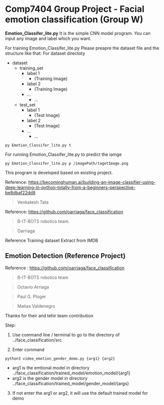 # Comp7404 Group Project - Facial emotion classification (Group W)

**Emotion_Classifer_lite.py**
It is the simple CNN model program. You can input any image and label which you want.

For training Emotion_Classifer_lite.py
Please preapre the dataset file and the structure like that:
For dataset directoty
- dataset
  - training_set
    - label 1
      - (Training Image)
    - label 2
      - (Training Image)
    - ...
      - ...
  -  test_set
     - label 1
       - (Test Image)
     - label 2
       - (Test Image)
     - ...
       - ...
   
```
py Emotion_Classifer_lite.py t
```

For running Emotion_Classifer_lite.py to predict the iamge

```
py Emotion_Classifer_lite.py p /imagePath/tagetImage.png
```



This program is developed based on existing project.

Reference:
https://becominghuman.ai/building-an-image-classifier-using-deep-learning-in-python-totally-from-a-beginners-perspective-be8dbaf22dd8
> Venkatesh Tata

Reference:
https://github.com/oarriaga/face_classification
> B-IT-BOTS robotics team.

> Oarriaga

Reference
Training dataset Extract from IMDB



## Emotion Detection (Reference Project)
Reference : 
https://github.com/oarriaga/face_classification
> B-IT-BOTS robotics team

> Octavio Arriaga

> Paul G. Ploger

> Matias Valdenegro

Thanks for their and tehir team contribution

Step:
1. Use command line / terminal to go to the directory of ../face_classification/src

2. Enter command 
```
python3 video_emotion_gender_demo.py {arg1} {arg2}
```
- arg1 is the emtional model in directory ../face_classification/trained_model/emotion_model/{arg1}
- arg2 is the gender model in directory ../face_classification/trained_model/gender_model/{args}
3. If not enter the arg1 or arg2, it will use the default trained model for demo

